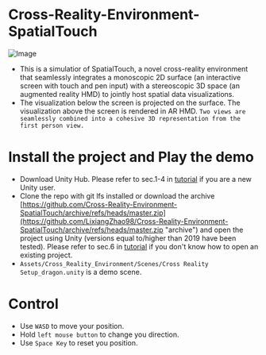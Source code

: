 # Cross-Reality-Environment-SpatialTouch
![Image](https://github.com/LixiangZhao98/Cross-Reality-Environment-SpatialTouch/blob/master/Assets/gif/spatialtouch.gif "Image")
* This is a simulatior of SpatialTouch, a novel cross-reality environment that seamlessly integrates a monoscopic 2D surface (an interactive screen with touch and pen input) with a stereoscopic 3D space (an augmented reality HMD) to jointly host spatial data visualizations. 
* The visualization below the screen is projected on the surface. The visualization above the screen is rendered in AR HMD. `Two views are seamlessly combined into a cohesive 3D representation from the first person view.`

# Install the project and Play the demo
- Download Unity Hub. Please refer to sec.1-4 in [tutorial](https://github.com/LixiangZhao98/asset/blob/master/Tutorial/Unity_Setup_General.pdf) if you are a new Unity user.
- Clone the repo with git lfs installed or download the archive [https://github.com/Cross-Reality-Environment-SpatialTouch/archive/refs/heads/master.zip](https://github.com/LixiangZhao98/Cross-Reality-Environment-SpatialTouch/archive/refs/heads/master.zip "archive") and open the project using Unity (versions equal to/higher than 2019 have been tested). Please refer to sec.6 in [tutorial](https://github.com/LixiangZhao98/asset/blob/master/Tutorial/Unity_Setup_General.pdf) if you don't know how to open an existing project.
- `Assets/Cross_Reality_Environment/Scenes/Cross Reality Setup_dragon.unity` is a demo scene.

# Control
* Use `WASD` to move your position.
* Hold `left mouse button` to change you direction.
* Use `Space Key` to reset you position.
